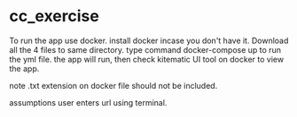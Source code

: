 # cc_exercise
To run the app use docker.
install docker incase you don't have it.
Download all the 4 files to same directory.
type command docker-compose up to run the yml file.
the app will run, then check kitematic UI tool on docker to view the app.

note
.txt extension on docker file should not be included.

assumptions
user enters url using terminal. 


